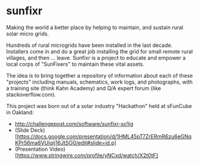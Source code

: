 # sunfixr
Making the world a better place by helping to maintain, and sustain rural solar micro grids.

Hundreds of rural microgrids have been installed in the last decade.  Installers come in and do a great job installing 
the grid for small remote rural villages, and then ... leave. Sunfixr is a project to educate and empower a local corps of 
"SunFixers" to maintain these vital assets.

The idea is to bring together a repository of information about each of these "projects" including manuals, schematics, work logs,
and photographs, with a training site (think Kahn Academy) and Q/A expert forum (like stackoverflow.com).   

This project was born out of a solar industry "Hackathon" held at sFunCube in Oakland:
* http://challengepost.com/software/sunfixr-so1ig
* (Slide Deck)[https://docs.google.com/presentation/d/1HML45pT7ZrERmR6zu6eGNqKPr56ma8VUIqij16JtSO0/edit#slide=id.p]
* (Presentation Video)[https://www.stringwire.com/profile/yNCxd/watch/X2t0tF]


